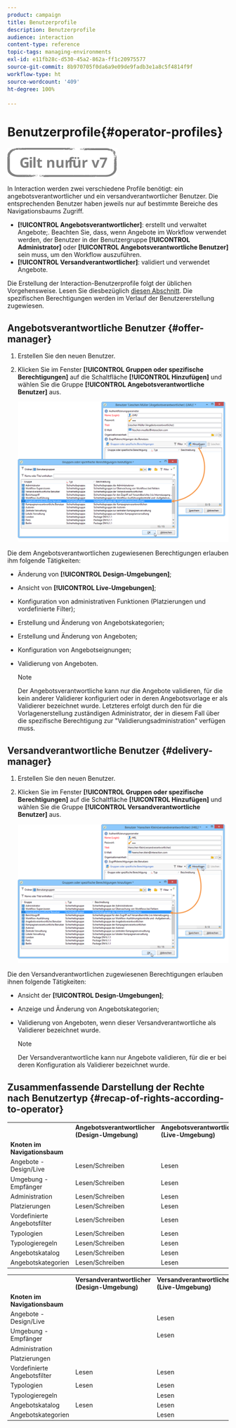 ```yaml
---
product: campaign
title: Benutzerprofile
description: Benutzerprofile
audience: interaction
content-type: reference
topic-tags: managing-environments
exl-id: e11fb28c-d530-45a2-862a-ff1c20975577
source-git-commit: 8b970705f0da6a9e09de9fadb3e1a8c5f4814f9f
workflow-type: ht
source-wordcount: '409'
ht-degree: 100%

---
```


# Benutzerprofile{#operator-profiles}

![](../../assets/v7-only.svg)

In Interaction werden zwei verschiedene Profile benötigt: ein angebotsverantwortlicher und ein versandverantwortlicher Benutzer. Die entsprechenden Benutzer haben jeweils nur auf bestimmte Bereiche des Navigationsbaums Zugriff.

* **[!UICONTROL Angebotsverantwortlicher]**: erstellt und verwaltet Angebote;. Beachten Sie, dass, wenn Angebote im Workflow verwendet werden, der Benutzer in der Benutzergruppe **[!UICONTROL Administrator]** oder **[!UICONTROL Angebotsverantwortliche Benutzer]** sein muss, um den Workflow auszuführen.
* **[!UICONTROL Versandverantwortlicher]**: validiert und verwendet Angebote.

Die Erstellung der Interaction-Benutzerprofile folgt der üblichen Vorgehensweise. Lesen Sie diesbezüglich [diesen Abschnitt](../../platform/using/access-management.md). Die spezifischen Berechtigungen werden im Verlauf der Benutzererstellung zugewiesen.

## Angebotsverantwortliche Benutzer {#offer-manager}

1. Erstellen Sie den neuen Benutzer.
1. Klicken Sie im Fenster **[!UICONTROL Gruppen oder spezifische Berechtigungen]** auf die Schaltfläche **[!UICONTROL Hinzufügen]** und wählen Sie die Gruppe **[!UICONTROL Angebotsverantwortliche Benutzer]** aus.

   ![](assets/offer_operators_create_001.png)

Die dem Angebotsverantwortlichen zugewiesenen Berechtigungen erlauben ihm folgende Tätigkeiten:

* Änderung von **[!UICONTROL Design-Umgebungen]**;
* Ansicht von **[!UICONTROL Live-Umgebungen]**;
* Konfiguration von administrativen Funktionen (Platzierungen und vordefinierte Filter);
* Erstellung und Änderung von Angebotskategorien;
* Erstellung und Änderung von Angeboten;
* Konfiguration von Angebotseignungen;
* Validierung von Angeboten.

   >[!NOTE]
   >
   >Der Angebotsverantwortliche kann nur die Angebote validieren, für die kein anderer Validierer konfiguriert oder in deren Angebotsvorlage er als Validierer bezeichnet wurde. Letzteres erfolgt durch den für die Vorlagenerstellung zuständigen Administrator, der in diesem Fall über die spezifische Berechtigung zur &quot;Validierungsadministration&quot; verfügen muss.

## Versandverantwortliche Benutzer {#delivery-manager}

1. Erstellen Sie den neuen Benutzer.
1. Klicken Sie im Fenster **[!UICONTROL Gruppen oder spezifische Berechtigungen]** auf die Schaltfläche **[!UICONTROL Hinzufügen]** und wählen Sie die Gruppe **[!UICONTROL Versandverantwortliche Benutzer]** aus.

   ![](assets/offer_operators_create_002.png)

Die den Versandverantwortlichen zugewiesenen Berechtigungen erlauben ihnen folgende Tätigkeiten:

* Ansicht der **[!UICONTROL Design-Umgebungen]**;
* Anzeige und Änderung von Angebotskategorien;
* Validierung von Angeboten, wenn dieser Versandverantwortliche als Validierer bezeichnet wurde.

   >[!NOTE]
   >
   >Der Versandverantwortliche kann nur Angebote validieren, für die er bei deren Konfiguration als Validierer bezeichnet wurde.

## Zusammenfassende Darstellung der Rechte nach Benutzertyp {#recap-of-rights-according-to-operator}

<table> 
 <tbody> 
  <tr> 
   <td> </td> 
   <td> <strong>Angebotsverantwortlicher (Design-Umgebung)</strong><br /> </td> 
   <td> <strong>Angebotsverantwortlicher (Live-Umgebung)</strong><br /> </td> 
  </tr> 
  <tr> 
   <td> <strong>Knoten im Navigationsbaum</strong><br /> </td> 
   <td> </td> 
   <td> </td> 
  </tr> 
  <tr> 
   <td> Angebote - Design/Live<br /> </td> 
   <td> Lesen/Schreiben<br /> </td> 
   <td> Lesen<br /> </td> 
  </tr> 
  <tr> 
   <td> Umgebung - Empfänger<br /> </td> 
   <td> Lesen/Schreiben<br /> </td> 
   <td> Lesen<br /> </td> 
  </tr> 
  <tr> 
   <td> Administration<br /> </td> 
   <td> Lesen/Schreiben<br /> </td> 
   <td> Lesen<br /> </td> 
  </tr> 
  <tr> 
   <td> Platzierungen<br /> </td> 
   <td> Lesen/Schreiben<br /> </td> 
   <td> Lesen<br /> </td> 
  </tr> 
  <tr> 
   <td> Vordefinierte Angebotsfilter<br /> </td> 
   <td> Lesen/Schreiben<br /> </td> 
   <td> Lesen<br /> </td> 
  </tr> 
  <tr> 
   <td> Typologien<br /> </td> 
   <td> Lesen/Schreiben<br /> </td> 
   <td> Lesen<br /> </td> 
  </tr> 
  <tr> 
   <td> Typologieregeln<br /> </td> 
   <td> Lesen/Schreiben<br /> </td> 
   <td> Lesen<br /> </td> 
  </tr> 
  <tr> 
   <td> Angebotskatalog<br /> </td> 
   <td> Lesen/Schreiben<br /> </td> 
   <td> Lesen<br /> </td> 
  </tr> 
  <tr> 
   <td> Angebotskategorien<br /> </td> 
   <td> Lesen/Schreiben<br /> </td> 
   <td> Lesen<br /> </td> 
  </tr> 
 </tbody> 
</table>

<table> 
 <tbody> 
  <tr> 
   <td> </td> 
   <td> <strong>Versandverantwortlicher (Design-Umgebung)</strong><br /> </td> 
   <td> <strong>Versandverantwortlicher (Live-Umgebung)</strong><br /> </td> 
  </tr> 
  <tr> 
   <td> <strong>Knoten im Navigationsbaum</strong><br /> </td> 
   <td> </td> 
   <td> </td> 
  </tr> 
  <tr> 
   <td> Angebote - Design/Live<br /> </td> 
   <td> </td> 
   <td> Lesen<br /> </td> 
  </tr> 
  <tr> 
   <td> Umgebung - Empfänger<br /> </td> 
   <td> </td> 
   <td> Lesen<br /> </td> 
  </tr> 
  <tr> 
   <td> Administration<br /> </td> 
   <td> </td> 
   <td> </td> 
  </tr> 
  <tr> 
   <td> Platzierungen<br /> </td> 
   <td> </td> 
   <td> </td> 
  </tr> 
  <tr> 
   <td> Vordefinierte Angebotsfilter<br /> </td> 
   <td> Lesen<br /> </td> 
   <td> Lesen<br /> </td> 
  </tr> 
  <tr> 
   <td> Typologien<br /> </td> 
   <td> Lesen<br /> </td> 
   <td> Lesen<br /> </td> 
  </tr> 
  <tr> 
   <td> Typologieregeln<br /> </td> 
   <td> </td> 
   <td> Lesen<br /> </td> 
  </tr> 
  <tr> 
   <td> Angebotskatalog<br /> </td> 
   <td> Lesen<br /> </td> 
   <td> Lesen<br /> </td> 
  </tr> 
  <tr> 
   <td> Angebotskategorien<br /> </td> 
   <td> </td> 
   <td> Lesen<br /> </td> 
  </tr> 
 </tbody> 
</table>

